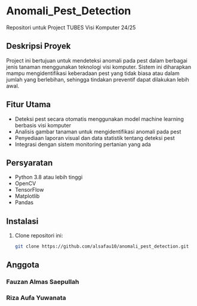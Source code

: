 # Anomali_Pest_Detection

Repositori untuk Project TUBES Visi Komputer 24/25

## Deskripsi Proyek
Project ini bertujuan untuk mendeteksi anomali pada pest dalam berbagai jenis tanaman menggunakan teknologi visi komputer. Sistem ini diharapkan mampu mengidentifikasi keberadaan pest yang tidak biasa atau dalam jumlah yang berlebihan, sehingga tindakan preventif dapat dilakukan lebih awal.

## Fitur Utama
- Deteksi pest secara otomatis menggunakan model machine learning berbasis visi komputer
- Analisis gambar tanaman untuk mengidentifikasi anomali pada pest
- Penyediaan laporan visual dan data statistik tentang deteksi pest
- Integrasi dengan sistem monitoring pertanian yang ada

## Persyaratan
- Python 3.8 atau lebih tinggi
- OpenCV
- TensorFlow
- Matplotlib
- Pandas

## Instalasi
1. Clone repositori ini:
   ```bash
   git clone https://github.com/alsafau10/anomali_pest_detection.git

## Anggota
### Fauzan Almas Saepullah
### Riza Aufa Yuwanata
